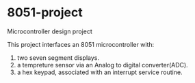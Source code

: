 # 8051-project
Microcontroller design project 

This project interfaces an 8051 microcontroller with:
1) two seven segment displays.
2) a tempreture sensor via an Analog to digital converter(ADC).
3) a hex keypad, associated with an interrupt service routine.
